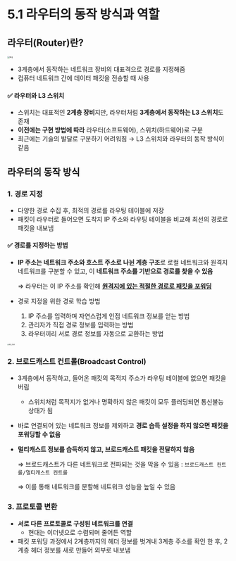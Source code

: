 # 5.1 라우터의 동작 방식과 역할

## 라우터(Router)란?

<img src="https://upload.wikimedia.org/wikipedia/commons/thumb/2/21/Adsl_connections.jpg/1920px-Adsl_connections.jpg" alt="img" style="zoom:30%;" />

- 3계층에서 동작하는 네트워크 장비의 대표격으로 경로를 지정해줌
- 컴퓨터 네트워크 간에 데이터 패킷을 전송할 때 사용



#### ✅ 라우터와 L3 스위치

- 스위치는 대표적인 **2계층 장비**지만, 라우터처럼 **3계층에서 동작하는 L3 스위치**도 존재
- **이전에는 구현 방법에 따라** 라우터(소프트웨어), 스위치(하드웨어)로 구분
- 최근에는 기술의 발달로 구분하기 어려워짐 → L3 스위치와 라우터의 동작 방식이 같음



## 라우터의 동작 방식

### 1. 경로 지정

- 다양한 경로 수집 후, 최적의 경로를 라우팅 테이블에 저장
- 패킷이 라우터로 들어오면 도착지 IP 주소와 라우팅 테이블을 비교해 최선의 경로로 패킷을 내보냄



#### ✅ 경로를 지정하는 방법

- **IP 주소는 네트워크 주소와 호스트 주소로 나뉜 계층 구조**로 로컬 네트워크와 원격지 네트워크를 구분할 수 있고, 이 **네트워크 주소를 기반으로 경로를 찾을 수 있음**

  ⇒ 라우터는 이 IP 주소를 확인해 <u>**원격지에 있는 적절한 경로로 패킷을 포워딩**</u>

  

- 경로 지정을 위한 경로 학습 방법

  1. IP 주소를 입력하며 자연스럽게 인접 네트워크 정보를 얻는 방법
  2. 관리자가 직접 경로 정보를 입력하는 방법
  3. 라우터끼리 서로 경로 정보를 자동으로 교환하는 방법

<img src="https://user-images.githubusercontent.com/37922134/182856901-d4cc429b-7d2f-4180-9419-55d841ea7dc4.jpeg" alt="IMG_2569" style="zoom:20%;" />



### 2. 브로드캐스트 컨트롤(Broadcast Control)

- 3계층에서 동작하고, 들어온 패킷의 목적지 주소가 라우팅 테이블에 없으면 패킷을 버림
  
  - 스위치처럼 목적지가 없거나 명확하지 않은 패킷이 모두 플러딩되면 통신불능 상태가 됨
- 바로 연결되어 있는 네트워크 정보를 제외하고 **경로 습득 설정을 하지 않으면 패킷을 포워딩할 수 없음**

- **멀티캐스트 정보를 습득하지 않고, 브로드캐스트 패킷을 전달하지 않음**

  ⇒ 브로드캐스트가 다른 네트워크로 전파되는 것을 막을 수 있음 : `브로드캐스트 컨트롤/멀티캐스트 컨트롤`

  ⇒ 이를 통해 네트워크를 분할해 네트워크 성능을 높일 수 있음



### 3. 프로토콜 변환

- **서로 다른 프로토콜로 구성된 네트워크를 연결**
  - 현대는 이더넷으로 수렴되며 줄어든 역할
- 패킷 포워딩 과정에서 2계층까지의 헤더 정보를 벗겨내 3계층 주소를 확인 한 후, 2계층 헤더 정보를 새로 만들어 외부로 내보냄